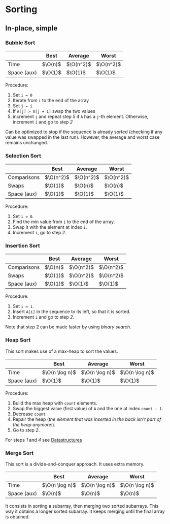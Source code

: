 # Sorting

## In-place, simple

### Bubble Sort

|             | Best    | Average   | Worst     |
| ----------- | ------- | --------- | --------- |
| Time        | $\O(n)$ | $\O(n^2)$ | $\O(n^2)$ |
| Space (aux) | $\O(1)$ | $\O(1)$   | $\O(1)$   |

Procedure:

1. Set `i = 0`
2. Iterate from `i` to the end of the array
3. Set `j = i`
4. If `A[j] > A[j + 1]` swap the two values
5. increment `j` and repeat step _5_ if `A` has a `j`-th element. Otherwise, increment `i` and go to step _2_

Can be optimized to stop if the sequence is already sorted (checking if any
value was swapped in the last run). However, the average and worst case remains unchanged.

### Selection Sort

|             | Best      | Average   | Worst     |
| ----------- | --------- | --------- | --------- |
| Comparisons | $\O(n^2)$ | $\O(n^2)$ | $\O(n^2)$ |
| Swaps       | $\O(1)$   | $\O(n)$   | $\O(n)$   |
| Space (aux) | $\O(1)$   | $\O(1)$   | $\O(1)$   |

Procedure:

1. Set `i = 0`.
2. Find the min value from `i` to the end of the array.
3. Swap it with the element at index `i`.
4. Increment `i`, go to step _2_.

### Insertion Sort

|             | Best    | Average   | Worst     |
| ----------- | ------- | --------- | --------- |
| Comparisons | $\O(n)$ | $\O(n^2)$ | $\O(n^2)$ |
| Swaps       | $\O(1)$ | $\O(n^2)$ | $\O(n^2)$ |
| Space (aux) | $\O(1)$ | $\O(1)$   | $\O(1)$   |

Procedure:

1. Set `i = 1`.
2. Insert `A[i]` in the sequence to its left, so that it is sorted.
3. Increment `i` and go to step _2_.

Note that step 2 can be made faster by using _binary search_.

### Heap Sort

This sort makes use of a max-heap to sort the values.

|             | Best           | Average        | Worst          |
| ----------- | -------------- | -------------- | -------------- |
| Time        | $\O(n \log n)$ | $\O(n \log n)$ | $\O(n \log n)$ |
| Space (aux) | $\O(1)$        | $\O(1)$        | $\O(1)$        |

Procedure:

1. Build the max heap with `count` elements.
2. Swap the biggest value (first value) of `A` and the one at index `count - 1`.
3. Decrease `count`
4. Repair the heap (_the element that was inserted in the back isn't part of the heap anymore!_).
5. Go to step _2_.

For steps _1_ and _4_ see [Datastructures](./datastructures.md)

### Merge Sort

This sort is a divide-and-conquer approach. It uses extra memory.

|             | Best           | Average        | Worst          |
| ----------- | -------------- | -------------- | -------------- |
| Time        | $\O(n \log n)$ | $\O(n \log n)$ | $\O(n \log n)$ |
| Space (aux) | $\O(n)$        | $\O(n)$        | $\O(n)$        |

It consists in sorting a subarray, then merging two sorted subarrays. This way it obtains
a longer sorted subarray. It keeps merging until the final array is obtained.